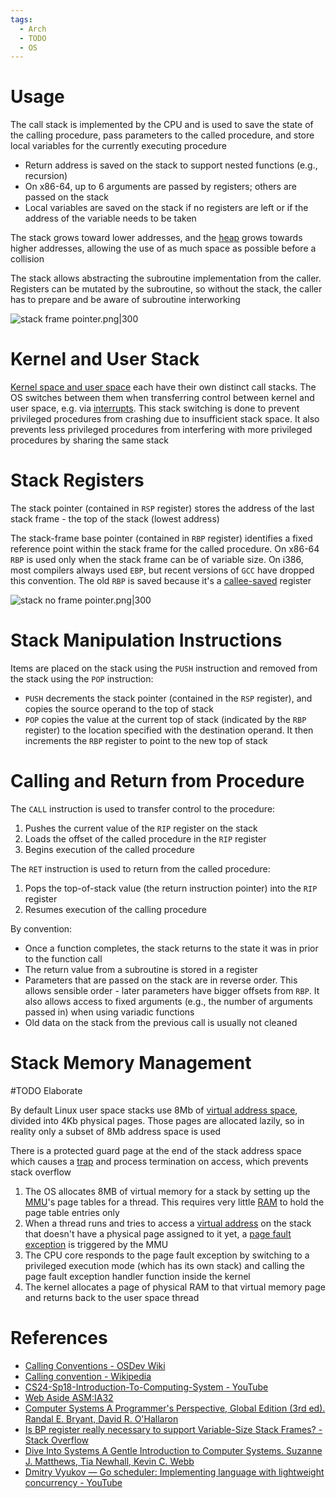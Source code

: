 ```yaml
---
tags:
  - Arch
  - TODO
  - OS
---
```


# Usage

The call stack is implemented by the CPU and is used to save the state of the calling procedure, pass parameters to the called procedure, and store local variables for the currently executing procedure

- Return address is saved on the stack to support nested functions (e.g., recursion)
- On x86-64, up to 6 arguments are passed by registers; others are passed on the stack
- Local variables are saved on the stack if no registers are left or if the address of the variable needs to be taken

The stack grows toward lower addresses, and the [heap](Heap%20Memory.md) grows towards higher addresses, allowing the use of as much space as possible before a collision

The stack allows abstracting the subroutine implementation from the caller. Registers can be mutated by the subroutine, so without the stack, the caller has to prepare and be aware of subroutine interworking

![stack frame pointer.png|300](stack%20frame%20pointer.png)

# Kernel and User Stack

[Kernel space and user space](Exceptional%20Control%20Flow.md) each have their own distinct call stacks. The OS switches between them when transferring control between kernel and user space, e.g. via [interrupts](Exceptional%20Control%20Flow.md). This stack switching is done to prevent privileged procedures from crashing due to insufficient stack space. It also prevents less privileged procedures from interfering with more privileged procedures by sharing the same stack

# Stack Registers

The stack pointer (contained in `RSP` register) stores the address of the last stack frame - the top of the stack (lowest address)

The stack-frame base pointer (contained in `RBP` register) identifies a fixed reference point within the stack frame for the called procedure. On x86-64 `RBP` is used only when the stack frame can be of variable size. On i386, most compilers always used `EBP`, but recent versions of `GCC` have dropped this convention. The old `RBP` is saved because it's a [callee-saved](Application%20Binary%20Interface%20(ABI).md) register

![stack no frame pointer.png|300](stack%20no%20frame%20pointer.png)

# Stack Manipulation Instructions

Items are placed on the stack using the `PUSH` instruction and removed from the stack using the `POP` instruction:

- `PUSH` decrements the stack pointer (contained in the `RSP` register), and copies the source operand to the top of stack
- `POP` copies the value at the current top of stack (indicated by the `RBP` register) to the location specified with the destination operand. It then increments the `RBP` register to point to the new top of stack

# Calling and Return from Procedure

The `CALL` instruction is used to transfer control to the procedure:

1. Pushes the current value of the `RIP` register on the stack
2. Loads the offset of the called procedure in the `RIP` register
3. Begins execution of the called procedure

The `RET` instruction is used to return from the called procedure:

1. Pops the top-of-stack value (the return instruction pointer) into the `RIP` register
2. Resumes execution of the calling procedure

By convention:

- Once a function completes, the stack returns to the state it was in prior to the function call
- The return value from a subroutine is stored in a register
- Parameters that are passed on the stack are in reverse order. This allows sensible order - later parameters have bigger offsets from `RBP`. It also allows access to fixed arguments (e.g., the number of arguments passed in) when using variadic functions
- Old data on the stack from the previous call is usually not cleaned

# Stack Memory Management

#TODO Elaborate

By default Linux user space stacks use 8Mb of [virtual address space](Virtual%20Memory.md), divided into 4Kb physical pages. Those pages are allocated lazily, so in reality only a subset of 8Mb address space is used

There is a protected guard page at the end of the stack address space which causes a [trap](Exceptional%20Control%20Flow.md) and process termination on access, which prevents stack overflow

1. The OS allocates 8MB of virtual memory for a stack by setting up the [MMU](Virtual%20Memory.md)'s page tables for a thread. This requires very little [RAM](Main%20Memory.md) to hold the page table entries only
2. When a thread runs and tries to access a [virtual address](Virtual%20Memory.md) on the stack that doesn't have a physical page assigned to it yet, a [page fault exception](Exceptional%20Control%20Flow.md) is triggered by the MMU
3. The CPU core responds to the page fault exception by switching to a privileged execution mode (which has its own stack) and calling the page fault exception handler function inside the kernel
4. The kernel allocates a page of physical RAM to that virtual memory page and returns back to the user space thread

# References

- [Calling Conventions - OSDev Wiki](https://wiki.osdev.org/Calling_Conventions)
- [Calling convention - Wikipedia](https://en.wikipedia.org/wiki/Calling_convention)
- [CS24-Sp18-Introduction-To-Computing-System - YouTube](https://youtube.com/playlist?list=PL3swII2vlVoXiqUBV524pKEsP1iBN4UBU&si=B_w5UOwuIXVU-pq_)
- [Web Aside ASM:IA32](http://csapp.cs.cmu.edu/3e/waside/waside-ia32.pdf)
- [Computer Systems A Programmer's Perspective, Global Edition (3rd ed). Randal E. Bryant, David R. O'Hallaron](References.md#Computer%20Systems%20A%20Programmer's%20Perspective,%20Global%20Edition%20(3rd%20ed).%20Randal%20E.%20Bryant,%20David%20R.%20O'Hallaron)
- [Is BP register really necessary to support Variable-Size Stack Frames? - Stack Overflow](https://stackoverflow.com/a/37584112/15600693)
- [Dive Into Systems A Gentle Introduction to Computer Systems. Suzanne J. Matthews, Tia Newhall, Kevin C. Webb](References.md#Dive%20Into%20Systems%20A%20Gentle%20Introduction%20to%20Computer%20Systems.%20Suzanne%20J.%20Matthews,%20Tia%20Newhall,%20Kevin%20C.%20Webb)
- [Dmitry Vyukov — Go scheduler: Implementing language with lightweight concurrency - YouTube](https://www.youtube.com/watch?v=-K11rY57K7k&t=824s)
